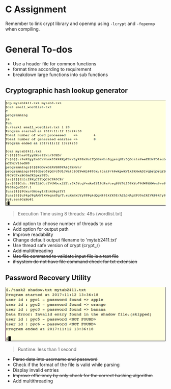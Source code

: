 # C Assignment

Remember to link crypt library and openmp using `-lcrypt` and `-fopenmp` when compiling.

# General To-dos

* Use a header file for common functions
* format time according to requirement
* breakdown large functions into sub functions

## Cryptographic hash lookup generator
![](images/task1.png) 
> Execution Time using 8 threads: 48s (wordlist.txt)

* Add option to choose number of threads to use
* Add option for output path
* Improve readability
* Change default output filename to  'mytab2411.txt'
* Use thread safe version of crypt (crypt_r)
* ~~Add multithreading~~
* ~~Use file command to validate input file is a text file~~
* ~~if system do not have file command check for txt extension~~

##  Password Recovery Utility
![](images/task2.png) 
> Runtime: less than 1 second

* ~~Parse data into username and password~~
* Check if the format of the file is valid while parsing
* Display invalid entries
* ~~Improve efficiency by only check for the correct hashing algorithm~~
* Add multithreading
